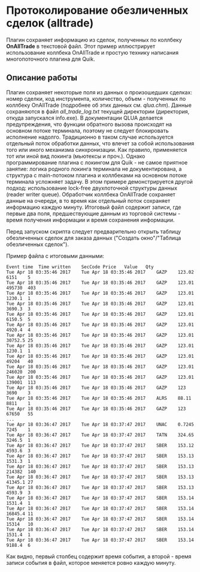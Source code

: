 # Протоколирование обезличенных сделок (alltrade) #

Плагин сохраняет информацию из сделок, полученных по коллбеку **OnAllTrade** в текстовой файл.
Этот пример иллюстрирует использование коллбека OnAllTrade и простую технику написания многопоточного плагина для Quik.

## Описание работы ##

Плагин сохраняет некоторые поля из данных о произошедших сделках: номер сделки, код инструмента, количество, объем -
полученных по коллбеку OnAllTrade (подробнее об этих данных см. *qlua.chm*). Данные сохраняются в файл *all_trade_log.txt*
текущей директории (директория, откуда запускался info.exe). В документации QLUA делается предупреждения, что
функции обратного вызова происходят на основном потоке терминала, поэтому не следует блокировать исполнение надолго.
Традиционно в таком случае используется отдельный поток обработки данных, что влечет за собой использования того или иного
механизма синхронизации. Как правило, применяется тот или иной вид локинга (мьютексы и проч.). Однако программирование плагина
с локингом для Quik - не самое приятное занятие: логика родного локинга терминала не документирована, а структура с main-потоком плагина и коллбеками на основном потоке терминала усложняет задачу. В этом примере
демонстрируется другой подход: использование lock-free двухпоточной структуры данных (reader writer queue).
Обработчик коллбека OnAllTrade сохраняет данные на очереди, в то время как отдельный поток сохраняет информацию каждую минуту.
Итоговый файл содержит записи, где первые два поля, предшествующие данным из торговой системы - время
получения информации и время сохранения информации.

Перед запуском скрипта следует предварительно открыть таблицу обезличенных сделок для заказа данных ("Создать окно"/"Таблица обезличенных сделок").

Пример файла с итоговыми данными:
```
Event time	Time written	SecCode	Price	Value	Qty
Tue Apr 18 03:35:46 2017	Tue Apr 18 03:35:46 2017	GAZP	123.02	6151	5
Tue Apr 18 03:35:46 2017	Tue Apr 18 03:35:46 2017	GAZP	123.01	495730	403
Tue Apr 18 03:35:46 2017	Tue Apr 18 03:35:46 2017	GAZP	123.01	1230.1	1
Tue Apr 18 03:35:46 2017	Tue Apr 18 03:35:46 2017	GAZP	123.01	3690.3	3
Tue Apr 18 03:35:46 2017	Tue Apr 18 03:35:46 2017	GAZP	123.01	6150.5	5
Tue Apr 18 03:35:46 2017	Tue Apr 18 03:35:46 2017	GAZP	123.01	4920.4	4
Tue Apr 18 03:35:46 2017	Tue Apr 18 03:35:46 2017	GAZP	123.01	30752.5	25
Tue Apr 18 03:35:46 2017	Tue Apr 18 03:35:46 2017	GAZP	123.01	1230.1	1
Tue Apr 18 03:35:46 2017	Tue Apr 18 03:35:46 2017	GAZP	123.01	49204	40
Tue Apr 18 03:35:46 2017	Tue Apr 18 03:35:46 2017	GAZP	123.01	246020	200
Tue Apr 18 03:35:46 2017	Tue Apr 18 03:35:46 2017	GAZP	123.01	139001	113
Tue Apr 18 03:35:46 2017	Tue Apr 18 03:35:46 2017	GAZP	123	3690	3
Tue Apr 18 03:35:46 2017	Tue Apr 18 03:35:46 2017	ALRS	88.11	8811	1
Tue Apr 18 03:35:46 2017	Tue Apr 18 03:35:46 2017	GAZP	123	67650	55
...
Tue Apr 18 03:36:47 2017	Tue Apr 18 03:37:47 2017	UNAC	0.7245	7245	1
Tue Apr 18 03:36:47 2017	Tue Apr 18 03:37:47 2017	TATN	324.65	3246.5	1
Tue Apr 18 03:36:47 2017	Tue Apr 18 03:37:47 2017	SBER	153.12	4593.6	3
Tue Apr 18 03:36:47 2017	Tue Apr 18 03:37:47 2017	SBER	153.13	1531.3	1
Tue Apr 18 03:36:47 2017	Tue Apr 18 03:37:47 2017	SBER	153.13	214382	140
Tue Apr 18 03:36:47 2017	Tue Apr 18 03:37:47 2017	SBER	153.13	41345.1	27
Tue Apr 18 03:36:47 2017	Tue Apr 18 03:37:47 2017	SBER	153.13	4593.9	3
Tue Apr 18 03:36:47 2017	Tue Apr 18 03:37:47 2017	SBER	153.14	1531.4	1
Tue Apr 18 03:36:47 2017	Tue Apr 18 03:37:47 2017	SBER	153.14	16845.4	11
Tue Apr 18 03:36:47 2017	Tue Apr 18 03:37:47 2017	SBER	153.14	15314	10
Tue Apr 18 03:36:47 2017	Tue Apr 18 03:37:47 2017	SBER	153.14	1531.4	1
Tue Apr 18 03:36:47 2017	Tue Apr 18 03:37:47 2017	SBER	153.14	9188.4	6
```

Как видно, первый столбец содержит время события, а второй - время записи события в файл, которое меняется ровно каждую минуту.
